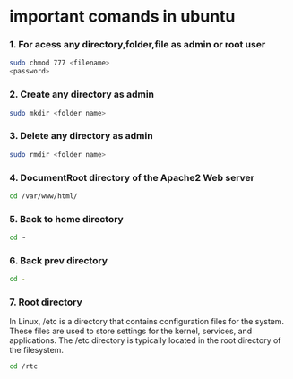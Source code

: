 # important comands in ubuntu
### 1. For acess any directory,folder,file as admin or root user
```bash
sudo chmod 777 <filename>
<password>
```
### 2. Create any directory as admin
```bash
sudo mkdir <folder name>
```
### 3. Delete any directory as admin
```bash
sudo rmdir <folder name>
```

### 4. DocumentRoot directory of the Apache2 Web server
```bash
cd /var/www/html/
```

### 5. Back to home directory
```bash
cd ~
```

### 6. Back prev directory
```bash
cd -
```

### 7. Root directory
In Linux, /etc is a directory that contains configuration files for the system. These files are used to store settings for the kernel, services, and applications. The /etc directory is typically located in the root directory of the filesystem.
```bash
cd /rtc
```